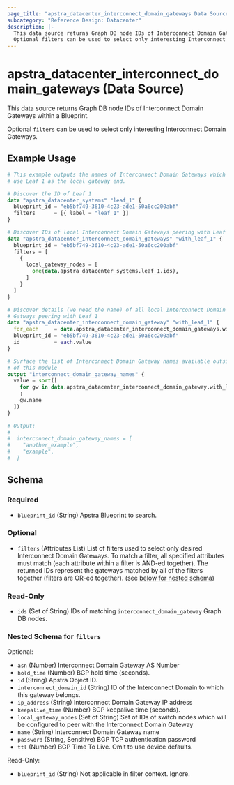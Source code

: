```yaml
---
page_title: "apstra_datacenter_interconnect_domain_gateways Data Source - terraform-provider-apstra"
subcategory: "Reference Design: Datacenter"
description: |-
  This data source returns Graph DB node IDs of Interconnect Domain Gateways within a Blueprint.
  Optional filters can be used to select only interesting Interconnect Domain Gateways.
---
```


# apstra_datacenter_interconnect_domain_gateways (Data Source)

This data source returns Graph DB node IDs of Interconnect Domain Gateways within a Blueprint.

Optional `filters` can be used to select only interesting Interconnect Domain Gateways.


## Example Usage

```terraform
# This example outputs the names of Interconnect Domain Gateways which
# use Leaf 1 as the local gateway end.

# Discover the ID of Leaf 1
data "apstra_datacenter_systems" "leaf_1" {
  blueprint_id = "eb5bf749-3610-4c23-ade1-50a6cc200abf"
  filters      = [{ label = "leaf_1" }]
}

# Discover IDs of local Interconnect Domain Gateways peering with Leaf 1
data "apstra_datacenter_interconnect_domain_gateways" "with_leaf_1" {
  blueprint_id = "eb5bf749-3610-4c23-ade1-50a6cc200abf"
  filters = [
    {
      local_gateway_nodes = [
        one(data.apstra_datacenter_systems.leaf_1.ids),
      ]
    }
  ]
}

# Discover details (we need the name) of all local Interconnect Domain
# Gatways peering with Leaf 1
data "apstra_datacenter_interconnect_domain_gateway" "with_leaf_1" {
  for_each     = data.apstra_datacenter_interconnect_domain_gateways.with_leaf_1.ids
  blueprint_id = "eb5bf749-3610-4c23-ade1-50a6cc200abf"
  id           = each.value
}

# Surface the list of Interconnect Domain Gateway names available outside
# of this module
output "interconnect_domain_gateway_names" {
  value = sort([
    for gw in data.apstra_datacenter_interconnect_domain_gateway.with_leaf_1
    :
    gw.name
  ])
}

# Output:
#
#  interconnect_domain_gateway_names = [
#    "another_example",
#    "example",
#  ]
```

<!-- schema generated by tfplugindocs -->
## Schema

### Required

- `blueprint_id` (String) Apstra Blueprint to search.

### Optional

- `filters` (Attributes List) List of filters used to select only desired Interconnect Domain Gateways. To match a filter, all specified attributes must match (each attribute within a filter is AND-ed together). The returned IDs represent the gateways matched by all of the filters together (filters are OR-ed together). (see [below for nested schema](#nestedatt--filters))

### Read-Only

- `ids` (Set of String) IDs of matching `interconnect_domain_gateway` Graph DB nodes.

<a id="nestedatt--filters"></a>
### Nested Schema for `filters`

Optional:

- `asn` (Number) Interconnect Domain Gateway AS Number
- `hold_time` (Number) BGP hold time (seconds).
- `id` (String) Apstra Object ID.
- `interconnect_domain_id` (String) ID of the Interconnect Domain to which this gateway belongs.
- `ip_address` (String) Interconnect Domain Gateway IP address
- `keepalive_time` (Number) BGP keepalive time (seconds).
- `local_gateway_nodes` (Set of String) Set of IDs of switch nodes which will be configured to peer with the Interconnect Domain Gateway
- `name` (String) Interconnect Domain Gateway name
- `password` (String, Sensitive) BGP TCP authentication password
- `ttl` (Number) BGP Time To Live. Omit to use device defaults.

Read-Only:

- `blueprint_id` (String) Not applicable in filter context. Ignore.
